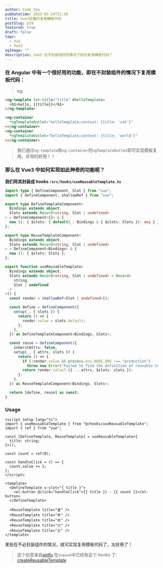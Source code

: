 ```yaml
---
author: Code_You
pubDatetime: 2023-05-24T11:26
title: Vue3优雅的复用模板代码
postSlug: p19
featured: true
draft: false
tags:
  - Vue
  - Vue3
ogImage: ""
description: Vue3 在不封装组件的情况下如何复用模板代码？
---
```


### 在 Angular 中有一个很好用的功能，即在不封装组件的情况下复用模板代码：

> eg:

```html
<ng-template let-title="title" #helloTemplate>
  <h1>hello, {{title}}</h1>
</ng-template>

<ng-container
  *ngTemplateOutlet="helloTemplate;context: {title: 'cxk'}"
></ng-container>
<ng-container
  *ngTemplateOutlet="helloTemplate;context: {title: 'world'}"
></ng-container>
```

> 我们通过`ng-template`和`ng-container`的`ngTemplateOutlet`即可实现模板复用，非常的好用！！

### 那么在 Vue3 中如何实现如此神奇的功能呢？

**我们将其封装成 hooks `/src/hooks/useReusableTemplate.ts`**

```typescript
import type { DefineComponent, Slot } from "vue";
import { defineComponent, shallowRef } from "vue";

export type DefineTemplateComponent<
  Bindings extends object,
  Slots extends Record<string, Slot | undefined>
> = DefineComponent<{}> & {
  new (): { $slots: { default(_: Bindings & { $slots: Slots }): any } };
};

export type ReuseTemplateComponent<
  Bindings extends object,
  Slots extends Record<string, Slot | undefined>
> = DefineComponent<Bindings> & {
  new (): { $slots: Slots };
};

export function useReusableTemplate<
  Bindings extends object,
  Slots extends Record<string, Slot | undefined> = Record<
    string,
    Slot | undefined
  >
>() {
  const render = shallowRef<Slot | undefined>();

  const define = defineComponent({
    setup(_, { slots }) {
      return () => {
        render.value = slots.default;
      };
    },
  }) as DefineTemplateComponent<Bindings, Slots>;

  const reuse = defineComponent({
    inheritAttrs: false,
    setup(_, { attrs, slots }) {
      return () => {
        if (!render.value && process.env.NODE_ENV !== "production")
          throw new Error("Failed to find the definition of reusable template");
        return render.value?.({ ...attrs, $slots: slots });
      };
    },
  }) as ReuseTemplateComponent<Bindings, Slots>;

  return [define, reuse] as const;
}
```

### Usage

```vue
<script setup lang="ts">
import { useReusableTemplate } from "@/hooks/useReusableTemplate";
import { ref } from "vue";

const [DefineTemplate, ReuseTemplate] = useReusableTemplate<{
  title: string;
}>();

const count = ref(0);

const handleClick = () => {
  count.value += 1;
};
</script>

<template>
  <DefineTemplate v-slot="{ title }">
    <el-button @click="handleClick">{{ title }} - {{ count }}</el-button>
  </DefineTemplate>

  <ReuseTemplate title="金" />
  <ReuseTemplate title="木" />
  <ReuseTemplate title="水" />
  <ReuseTemplate title="火" />
  <ReuseTemplate title="土" />
</template>
```

某些在不必封装组件的情况，就可实现复用模板代码了，太好用了！

> 这个创意来自[antfu](https://github.com/antfu/vue-reuse-template)
> 在`vueuse`中已经有这个 hooks 了: [createReusableTemplate](https://vueuse.org/core/createReusableTemplate/#usage)
